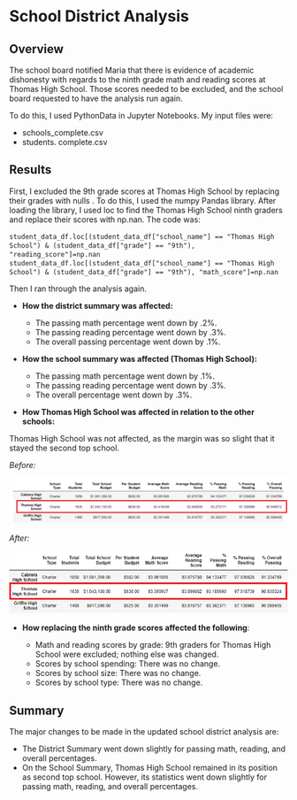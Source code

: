 # School District Analysis

## Overview 
The school board notified Maria that there is evidence of academic dishonesty with regards to the ninth grade math and reading scores at Thomas High School. Those scores needed to be excluded, and the school board requested to have the analysis run again. 

To do this, I used PythonData in Jupyter Notebooks. My input files were:

- schools_complete.csv
- students. complete.csv

## Results
First, I excluded the 9th grade scores at Thomas High School by replacing their grades with nulls . To do this, I used the numpy Pandas library. After loading the library, I used loc to find the Thomas High School ninth graders and replace their scores with np.nan. The code was:

```
student_data_df.loc[(student_data_df["school_name"] == "Thomas High School") & (student_data_df["grade"] == "9th"), "reading_score"]=np.nan 
student_data_df.loc[(student_data_df["school_name"] == "Thomas High School") & (student_data_df["grade"] == "9th"), "math_score"]=np.nan 
```
Then I ran through the analysis again.
-  **How the district summary was affected:**
	
	- The passing math percentage went down by .2%.
	- The passing reading percentage went down by .3%.
	- The overall passing percentage went down by .1%.
	
- **How the school summary was affected (Thomas High School):**
  - The passing math percentage went down by .1%.
   -  The passing reading percentage went down by .3%.
   -  The overall percentage went down by .3%.
  
- **How Thomas High School was affected in relation to the other schools:**

Thomas High School was not affected, as the margin was so slight that it stayed the second top school.

  *Before:*

  ![](./Resources/before_school_summary.png)  

  *After:*

  ![](./Resources/aschool_summary.png)  

- **How replacing the ninth grade scores affected the following**:

  - Math and reading scores by grade: 9th graders for Thomas High School were excluded; nothing else was changed.
  - Scores by school spending: There was no change.
  - Scores by school size: There was no change.
  - Scores by school type: There was no change.

## Summary
The major changes to be made in the updated school district analysis are:
- The District Summary went down slightly for passing math, reading, and overall percentages.
- On the School Summary, Thomas High School remained in its position as second top school. However, its statistics  went down slightly for passing math, reading, and overall percentages.



